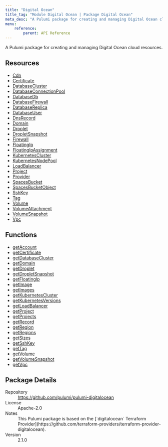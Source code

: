 ```yaml
---
title: "Digital Ocean"
title_tag: "Module Digital Ocean | Package Digital Ocean"
meta_desc: "A Pulumi package for creating and managing Digital Ocean cloud resources."
menu:
    reference:
        parent: API Reference
---
```


<!-- WARNING: this file was generated by Pulumi Docs Generator. -->
<!-- Do not edit by hand unless you're certain you know what you are doing! -->

A Pulumi package for creating and managing Digital Ocean cloud resources.

<h2 id="resources">Resources</h2>
<ul class="api">
    <li><a href="cdn" title="Cdn"><span class="symbol resource"></span>Cdn</a></li>
    <li><a href="certificate" title="Certificate"><span class="symbol resource"></span>Certificate</a></li>
    <li><a href="databasecluster" title="DatabaseCluster"><span class="symbol resource"></span>DatabaseCluster</a></li>
    <li><a href="databaseconnectionpool" title="DatabaseConnectionPool"><span class="symbol resource"></span>DatabaseConnectionPool</a></li>
    <li><a href="databasedb" title="DatabaseDb"><span class="symbol resource"></span>DatabaseDb</a></li>
    <li><a href="databasefirewall" title="DatabaseFirewall"><span class="symbol resource"></span>DatabaseFirewall</a></li>
    <li><a href="databasereplica" title="DatabaseReplica"><span class="symbol resource"></span>DatabaseReplica</a></li>
    <li><a href="databaseuser" title="DatabaseUser"><span class="symbol resource"></span>DatabaseUser</a></li>
    <li><a href="dnsrecord" title="DnsRecord"><span class="symbol resource"></span>DnsRecord</a></li>
    <li><a href="domain" title="Domain"><span class="symbol resource"></span>Domain</a></li>
    <li><a href="droplet" title="Droplet"><span class="symbol resource"></span>Droplet</a></li>
    <li><a href="dropletsnapshot" title="DropletSnapshot"><span class="symbol resource"></span>DropletSnapshot</a></li>
    <li><a href="firewall" title="Firewall"><span class="symbol resource"></span>Firewall</a></li>
    <li><a href="floatingip" title="FloatingIp"><span class="symbol resource"></span>FloatingIp</a></li>
    <li><a href="floatingipassignment" title="FloatingIpAssignment"><span class="symbol resource"></span>FloatingIpAssignment</a></li>
    <li><a href="kubernetescluster" title="KubernetesCluster"><span class="symbol resource"></span>KubernetesCluster</a></li>
    <li><a href="kubernetesnodepool" title="KubernetesNodePool"><span class="symbol resource"></span>KubernetesNodePool</a></li>
    <li><a href="loadbalancer" title="LoadBalancer"><span class="symbol resource"></span>LoadBalancer</a></li>
    <li><a href="project" title="Project"><span class="symbol resource"></span>Project</a></li>
    <li><a href="provider" title="Provider"><span class="symbol resource"></span>Provider</a></li>
    <li><a href="spacesbucket" title="SpacesBucket"><span class="symbol resource"></span>SpacesBucket</a></li>
    <li><a href="spacesbucketobject" title="SpacesBucketObject"><span class="symbol resource"></span>SpacesBucketObject</a></li>
    <li><a href="sshkey" title="SshKey"><span class="symbol resource"></span>SshKey</a></li>
    <li><a href="tag" title="Tag"><span class="symbol resource"></span>Tag</a></li>
    <li><a href="volume" title="Volume"><span class="symbol resource"></span>Volume</a></li>
    <li><a href="volumeattachment" title="VolumeAttachment"><span class="symbol resource"></span>VolumeAttachment</a></li>
    <li><a href="volumesnapshot" title="VolumeSnapshot"><span class="symbol resource"></span>VolumeSnapshot</a></li>
    <li><a href="vpc" title="Vpc"><span class="symbol resource"></span>Vpc</a></li>
</ul>

<h2 id="functions">Functions</h2>
<ul class="api">
    <li><a href="getaccount" title="getAccount"><span class="symbol function"></span>getAccount</a></li>
    <li><a href="getcertificate" title="getCertificate"><span class="symbol function"></span>getCertificate</a></li>
    <li><a href="getdatabasecluster" title="getDatabaseCluster"><span class="symbol function"></span>getDatabaseCluster</a></li>
    <li><a href="getdomain" title="getDomain"><span class="symbol function"></span>getDomain</a></li>
    <li><a href="getdroplet" title="getDroplet"><span class="symbol function"></span>getDroplet</a></li>
    <li><a href="getdropletsnapshot" title="getDropletSnapshot"><span class="symbol function"></span>getDropletSnapshot</a></li>
    <li><a href="getfloatingip" title="getFloatingIp"><span class="symbol function"></span>getFloatingIp</a></li>
    <li><a href="getimage" title="getImage"><span class="symbol function"></span>getImage</a></li>
    <li><a href="getimages" title="getImages"><span class="symbol function"></span>getImages</a></li>
    <li><a href="getkubernetescluster" title="getKubernetesCluster"><span class="symbol function"></span>getKubernetesCluster</a></li>
    <li><a href="getkubernetesversions" title="getKubernetesVersions"><span class="symbol function"></span>getKubernetesVersions</a></li>
    <li><a href="getloadbalancer" title="getLoadBalancer"><span class="symbol function"></span>getLoadBalancer</a></li>
    <li><a href="getproject" title="getProject"><span class="symbol function"></span>getProject</a></li>
    <li><a href="getprojects" title="getProjects"><span class="symbol function"></span>getProjects</a></li>
    <li><a href="getrecord" title="getRecord"><span class="symbol function"></span>getRecord</a></li>
    <li><a href="getregion" title="getRegion"><span class="symbol function"></span>getRegion</a></li>
    <li><a href="getregions" title="getRegions"><span class="symbol function"></span>getRegions</a></li>
    <li><a href="getsizes" title="getSizes"><span class="symbol function"></span>getSizes</a></li>
    <li><a href="getsshkey" title="getSshKey"><span class="symbol function"></span>getSshKey</a></li>
    <li><a href="gettag" title="getTag"><span class="symbol function"></span>getTag</a></li>
    <li><a href="getvolume" title="getVolume"><span class="symbol function"></span>getVolume</a></li>
    <li><a href="getvolumesnapshot" title="getVolumeSnapshot"><span class="symbol function"></span>getVolumeSnapshot</a></li>
    <li><a href="getvpc" title="getVpc"><span class="symbol function"></span>getVpc</a></li>
</ul>

<h2 id="package-details">Package Details</h2>
<dl class="package-details">
	<dt>Repository</dt>
	<dd><a href="https://github.com/pulumi/pulumi-digitalocean">https://github.com/pulumi/pulumi-digitalocean</a></dd>
	<dt>License</dt>
	<dd>Apache-2.0</dd>
	<dt>Notes</dt>
	<dd>This Pulumi package is based on the [`digitalocean` Terraform Provider](https://github.com/terraform-providers/terraform-provider-digitalocean).</dd>
	<dt>Version</dt>
	<dd>2.1.0</dd>
</dl>

